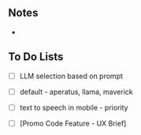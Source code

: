 ## Notes

- 
## To Do Lists

- [ ] LLM selection based on prompt
- [ ] default - aperatus, llama, maverick
- [ ] text to speech in mobile - priority
- [ ] [Promo Code Feature - UX Brief]


